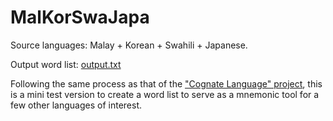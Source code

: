 # MalKorSwaJapa

Source languages:  Malay + Korean + Swahili + Japanese.

Output word list:  [output.txt](https://github.com/hchiam/cognateLanguage/blob/master/malKorSwaJapa/output.txt)

Following the same process as that of the ["Cognate Language" project](https://github.com/hchiam/cognateLanguage), this is a mini test version to create a word list to serve as a mnemonic tool for a few other languages of interest.